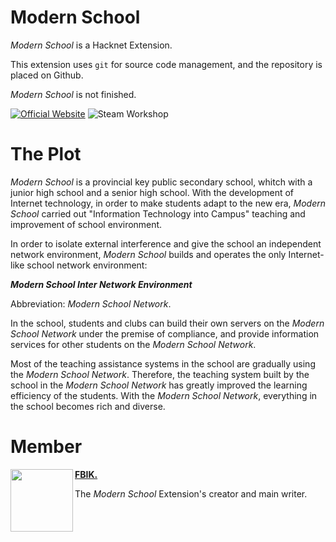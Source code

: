 # Modern School <span style="color:red;"></span>

*Modern School* is a Hacknet Extension. 

This extension uses `git` for source code management, and the repository is placed on Github. 

*Modern School* is not finished. 

[![Official Website](https://img.shields.io/badge/Official_Website-E34F26?style=for-the-badge&logo=html5&logoColor=white)](https://modern-school.fbik.top) ![Steam Workshop](https://img.shields.io/badge/Steam_Workshop-000000?style=for-the-badge&logo=steam&logoColor=white)

# The Plot
*Modern School* is a provincial key public secondary school, whitch with a junior high school and a senior high school. 
With the development of Internet technology, in order to make students adapt to the new era, 
*Modern School* carried out "Information Technology into Campus" teaching and improvement of school environment. 

In order to isolate external interference and give the school an independent network environment,
*Modern School* builds and operates the only Internet-like school network environment: 

***Modern School Inter Network Environment***

Abbreviation: *Modern School Network*.

In the school, students and clubs can build their own servers on the *Modern School Network* under the premise of compliance, and provide information services for other students on the *Modern School Network*.

Most of the teaching assistance systems in the school are gradually using the *Modern School Network*.
Therefore, the teaching system built by the school in the *Modern School Network* has greatly improved the learning efficiency of the students.
With the *Modern School Network*, everything in the school becomes rich and diverse.
# Member
<img align="left" src="https://avatars.githubusercontent.com/u/83176414" width="100px">**[FBIK.](https://github.com/bovinebeta)**

The *Modern School* Extension's creator and main writer. 